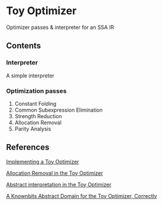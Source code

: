 # Toy Optimizer 
Optimizer passes & interpreter for an SSA IR

## Contents 

### Interpreter
A simple interpreter

### Optimization passes
1. Constant Folding
2. Common Subexpression Elimination
3. Strength Reduction
4. Allocation Removal
5. Parity Analysis

## References

[Implementing a Toy Optimizer](https://pypy.org/posts/2022/07/toy-optimizer.html)

[Allocation Removal in the Toy Optimizer](https://pypy.org/posts/2022/10/toy-optimizer-allocation-removal.html)

[Abstract interpretation in the Toy Optimizer](https://pypy.org/posts/2024/07/toy-abstract-interpretation.html)

[A Knownbits Abstract Domain for the Toy Optimizer, Correctly](https://pypy.org/posts/2024/08/toy-knownbits.html)
